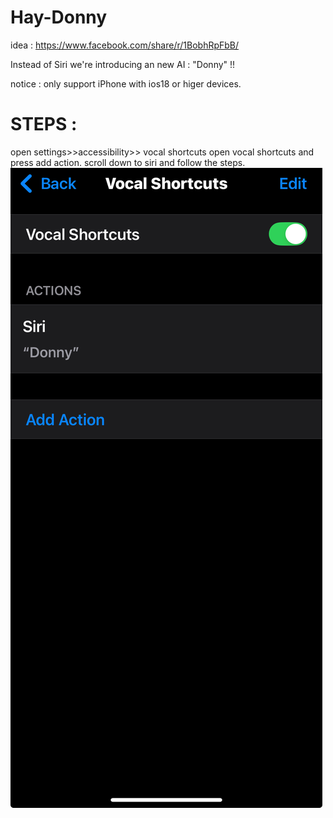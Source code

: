 # Hay-Donny
idea : https://www.facebook.com/share/r/1BobhRpFbB/

Instead of Siri we're introducing an new AI : "Donny" !!

notice : only support iPhone with ios18 or higer devices.

# STEPS : 
open settings>>accessibility>>
vocal shortcuts
open vocal shortcuts and press add action.
scroll down to siri and follow the steps.
![image](https://github.com/Agk654/Hay-Donny/blob/022f511c548c54ef5f76b4ab732037917285f83c/Steps.jpeg)
